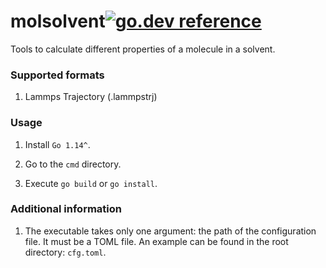 # molsolvent[![go.dev reference](https://img.shields.io/badge/go.dev-reference-007d9c?logo=go&logoColor=white&style=flat-square)](https://pkg.go.dev/github.com/ortiye/molsolvent)
Tools to calculate different properties of a molecule in a solvent.

### Supported formats

1. Lammps Trajectory (.lammpstrj)

### Usage

1. Install ```Go 1.14^```.

2. Go to the ```cmd``` directory.

3. Execute ```go build``` or ```go install```.

### Additional information

1. The executable takes only one argument: the path of the configuration file. It must be a TOML file. An example can be found in the root directory: ```cfg.toml```.
